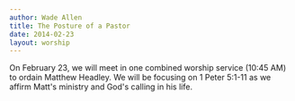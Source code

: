 ```yaml
---
author: Wade Allen
title: The Posture of a Pastor
date: 2014-02-23
layout: worship
---
```


On February 23, we will meet in one combined worship service (10:45 AM) to ordain Matthew Headley. We will be focusing on 1 Peter 5:1-11 as we affirm Matt's ministry and God's calling in his life.
